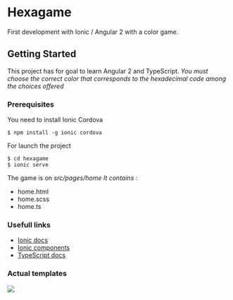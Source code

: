 # Hexagame

First development with Ionic / Angular 2 with a color game.

## Getting Started

This project has for goal to learn Angular 2 and TypeScript. 
_You must choose the correct color that corresponds to the hexadecimal code among the choices offered_

### Prerequisites

You need to install Ionic Cordova
```console
$ npm install -g ionic cordova
```

For launch the project 
```console
$ cd hexagame
$ ionic serve
```

The game is on *src/pages/home*
_It contains :_
* home.html
* home.scss
* home.ts

### Usefull links
* [Ionic docs](https://ionicframework.com/docs/)
* [Ionic components](https://ionicframework.com/docs/components/#overview)
* [TypeScript docs](https://www.typescriptlang.org/docs/home.html)

### Actual templates
![](https://image.noelshack.com/fichiers/2017/32/4/1502360373-20747149-10209330983939004-1930323581-o.png)
